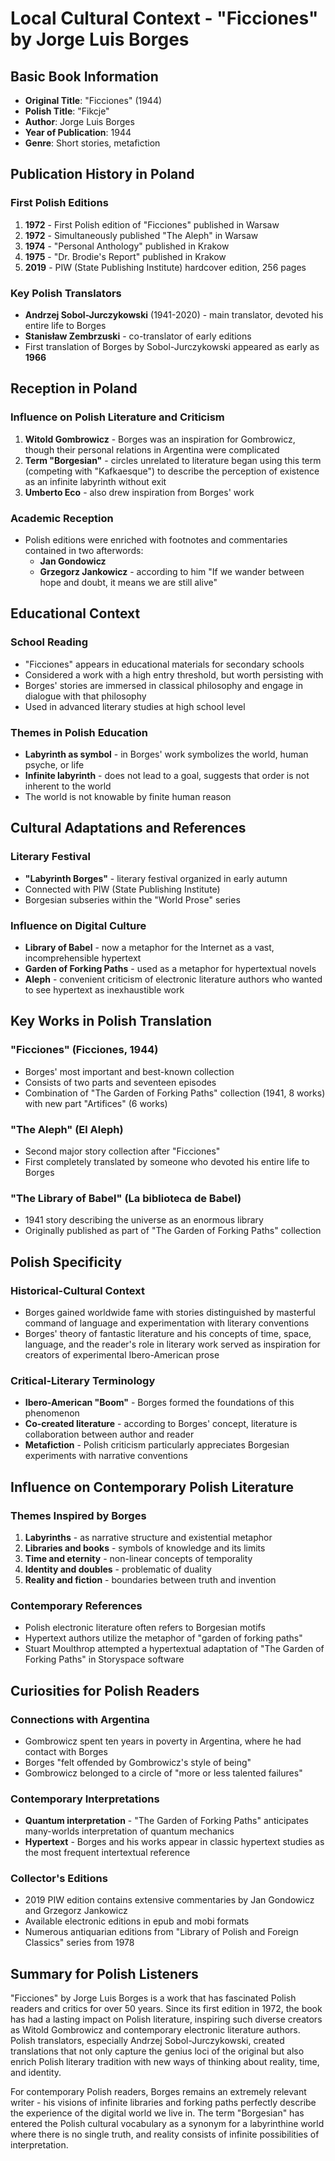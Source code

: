 # Local Cultural Context - "Ficciones" by Jorge Luis Borges

## Basic Book Information
- **Original Title**: "Ficciones" (1944)
- **Polish Title**: "Fikcje"
- **Author**: Jorge Luis Borges
- **Year of Publication**: 1944
- **Genre**: Short stories, metafiction

## Publication History in Poland

### First Polish Editions
1. **1972** - First Polish edition of "Ficciones" published in Warsaw
2. **1972** - Simultaneously published "The Aleph" in Warsaw
3. **1974** - "Personal Anthology" published in Krakow
4. **1975** - "Dr. Brodie's Report" published in Krakow
5. **2019** - PIW (State Publishing Institute) hardcover edition, 256 pages

### Key Polish Translators
- **Andrzej Sobol-Jurczykowski** (1941-2020) - main translator, devoted his entire life to Borges
- **Stanisław Zembrzuski** - co-translator of early editions
- First translation of Borges by Sobol-Jurczykowski appeared as early as **1966**

## Reception in Poland

### Influence on Polish Literature and Criticism
1. **Witold Gombrowicz** - Borges was an inspiration for Gombrowicz, though their personal relations in Argentina were complicated
2. **Term "Borgesian"** - circles unrelated to literature began using this term (competing with "Kafkaesque") to describe the perception of existence as an infinite labyrinth without exit
3. **Umberto Eco** - also drew inspiration from Borges' work

### Academic Reception
- Polish editions were enriched with footnotes and commentaries contained in two afterwords:
  - **Jan Gondowicz**
  - **Grzegorz Jankowicz** - according to him "If we wander between hope and doubt, it means we are still alive"

## Educational Context

### School Reading
- "Ficciones" appears in educational materials for secondary schools
- Considered a work with a high entry threshold, but worth persisting with
- Borges' stories are immersed in classical philosophy and engage in dialogue with that philosophy
- Used in advanced literary studies at high school level

### Themes in Polish Education
- **Labyrinth as symbol** - in Borges' work symbolizes the world, human psyche, or life
- **Infinite labyrinth** - does not lead to a goal, suggests that order is not inherent to the world
- The world is not knowable by finite human reason

## Cultural Adaptations and References

### Literary Festival
- **"Labyrinth Borges"** - literary festival organized in early autumn
- Connected with PIW (State Publishing Institute)
- Borgesian subseries within the "World Prose" series

### Influence on Digital Culture
- **Library of Babel** - now a metaphor for the Internet as a vast, incomprehensible hypertext
- **Garden of Forking Paths** - used as a metaphor for hypertextual novels
- **Aleph** - convenient criticism of electronic literature authors who wanted to see hypertext as inexhaustible work

## Key Works in Polish Translation

### "Ficciones" (Ficciones, 1944)
- Borges' most important and best-known collection
- Consists of two parts and seventeen episodes
- Combination of "The Garden of Forking Paths" collection (1941, 8 works) with new part "Artifices" (6 works)

### "The Aleph" (El Aleph)
- Second major story collection after "Ficciones"
- First completely translated by someone who devoted his entire life to Borges

### "The Library of Babel" (La biblioteca de Babel)
- 1941 story describing the universe as an enormous library
- Originally published as part of "The Garden of Forking Paths" collection

## Polish Specificity

### Historical-Cultural Context
- Borges gained worldwide fame with stories distinguished by masterful command of language and experimentation with literary conventions
- Borges' theory of fantastic literature and his concepts of time, space, language, and the reader's role in literary work served as inspiration for creators of experimental Ibero-American prose

### Critical-Literary Terminology
- **Ibero-American "Boom"** - Borges formed the foundations of this phenomenon
- **Co-created literature** - according to Borges' concept, literature is collaboration between author and reader
- **Metafiction** - Polish criticism particularly appreciates Borgesian experiments with narrative conventions

## Influence on Contemporary Polish Literature

### Themes Inspired by Borges
1. **Labyrinths** - as narrative structure and existential metaphor
2. **Libraries and books** - symbols of knowledge and its limits
3. **Time and eternity** - non-linear concepts of temporality
4. **Identity and doubles** - problematic of duality
5. **Reality and fiction** - boundaries between truth and invention

### Contemporary References
- Polish electronic literature often refers to Borgesian motifs
- Hypertext authors utilize the metaphor of "garden of forking paths"
- Stuart Moulthrop attempted a hypertextual adaptation of "The Garden of Forking Paths" in Storyspace software

## Curiosities for Polish Readers

### Connections with Argentina
- Gombrowicz spent ten years in poverty in Argentina, where he had contact with Borges
- Borges "felt offended by Gombrowicz's style of being"
- Gombrowicz belonged to a circle of "more or less talented failures"

### Contemporary Interpretations
- **Quantum interpretation** - "The Garden of Forking Paths" anticipates many-worlds interpretation of quantum mechanics
- **Hypertext** - Borges and his works appear in classic hypertext studies as the most frequent intertextual reference

### Collector's Editions
- 2019 PIW edition contains extensive commentaries by Jan Gondowicz and Grzegorz Jankowicz
- Available electronic editions in epub and mobi formats
- Numerous antiquarian editions from "Library of Polish and Foreign Classics" series from 1978

## Summary for Polish Listeners

"Ficciones" by Jorge Luis Borges is a work that has fascinated Polish readers and critics for over 50 years. Since its first edition in 1972, the book has had a lasting impact on Polish literature, inspiring such diverse creators as Witold Gombrowicz and contemporary electronic literature authors. Polish translators, especially Andrzej Sobol-Jurczykowski, created translations that not only capture the genius loci of the original but also enrich Polish literary tradition with new ways of thinking about reality, time, and identity.

For contemporary Polish readers, Borges remains an extremely relevant writer - his visions of infinite libraries and forking paths perfectly describe the experience of the digital world we live in. The term "Borgesian" has entered the Polish cultural vocabulary as a synonym for a labyrinthine world where there is no single truth, and reality consists of infinite possibilities of interpretation.